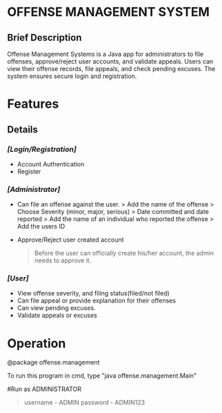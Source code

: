 # OFFENSE MANAGEMENT SYSTEM

## Brief Description
    
Offense Management Systems is a Java app for administrators to file offenses, approve/reject user accounts, and validate appeals. Users can view their offense records, file appeals, and check pending excuses. The system ensures secure login and registration.

# Features
## Details
### _[Login/Registration]_
  * Account Authentication
  * Register

### _[Administrator]_
  * Can file an offense against the user.
             > Add the name of the offense
             > Choose Severity (minor, major, serious)
             > Date committed and date reported
             > Add the name of an individual who reported the offense 
             > Add the users ID

  * Approve/Reject user created account
    > Before the user can officially create his/her account, the admin needs to approve it.


### _[User]_
  * View offense severity, and filing status(filed/not filed)
  * Can file appeal or provide explanation for their offenses
  * Can view pending excuses.
  * Validate appeals or excuses


# Operation
@package offense.management

To run this program in cmd, type "java offense.management.Main"

#Run as ADMINISTRATOR
> username - ADMIN
> password - ADMIN123
